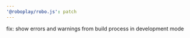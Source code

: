 ```yaml
---
'@roboplay/robo.js': patch
---
```


fix: show errors and warnings from build process in development mode
